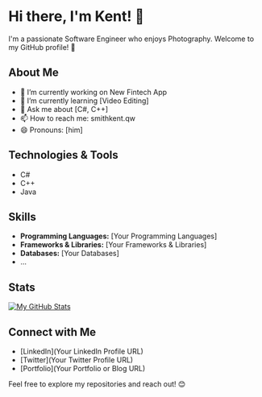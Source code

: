 # Hi there, I'm Kent! 👋

I'm a passionate Software Engineer who enjoys Photography. Welcome to my GitHub profile! 🚀

## About Me

- 🔭 I’m currently working on New Fintech App
- 🌱 I’m currently learning [Video Editing]
- 💬 Ask me about [C#, C++]
- 📫 How to reach me: smithkent.qw
- 😄 Pronouns: [him]

## Technologies & Tools

- C#
- C++
- Java

## Skills

- **Programming Languages:** [Your Programming Languages]
- **Frameworks & Libraries:** [Your Frameworks & Libraries]
- **Databases:** [Your Databases]
- ...

## Stats

[![My GitHub Stats](https://github-readme-stats.vercel.app/api?username=Smithk0&show_icons=true&count_private=true&hide=contribs,prs&theme=radical)](https://github.com/YourGitHubUsername)

## Connect with Me

- [LinkedIn](Your LinkedIn Profile URL)
- [Twitter](Your Twitter Profile URL)
- [Portfolio](Your Portfolio or Blog URL)

Feel free to explore my repositories and reach out! 😊
